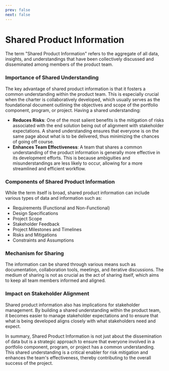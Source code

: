 ```yaml
---
prev: false
next: false
---
```


# Shared Product Information

The term "Shared Product Information" refers to the aggregate of all data, insights, and understandings that have been collectively discussed and disseminated among members of the product team.

### Importance of Shared Understanding

The key advantage of shared product information is that it fosters a common understanding within the product team. This is especially crucial when the charter is collaboratively developed, which usually serves as the foundational document outlining the objectives and scope of the portfolio component, program, or project. Having a shared understanding:

- **Reduces Risks**: One of the most salient benefits is the mitigation of risks associated with the end solution being out of alignment with stakeholder expectations. A shared understanding ensures that everyone is on the same page about what is to be delivered, thus minimizing the chances of going off course.
- **Enhances Team Effectiveness**: A team that shares a common understanding of the product information is generally more effective in its development efforts. This is because ambiguities and misunderstandings are less likely to occur, allowing for a more streamlined and efficient workflow.

### Components of Shared Product Information

While the term itself is broad, shared product information can include various types of data and information such as:

- Requirements (Functional and Non-Functional)
- Design Specifications
- Project Scope
- Stakeholder Feedback
- Project Milestones and Timelines
- Risks and Mitigations
- Constraints and Assumptions

### Mechanism for Sharing

The information can be shared through various means such as documentation, collaboration tools, meetings, and iterative discussions. The medium of sharing is not as crucial as the act of sharing itself, which aims to keep all team members informed and aligned.

### Impact on Stakeholder Alignment

Shared product information also has implications for stakeholder management. By building a shared understanding within the product team, it becomes easier to manage stakeholder expectations and to ensure that what is being developed aligns closely with what stakeholders need and expect.

In summary, Shared Product Information is not just about the dissemination of data but is a strategic approach to ensure that everyone involved in a portfolio component, program, or project has a common understanding. This shared understanding is a critical enabler for risk mitigation and enhances the team's effectiveness, thereby contributing to the overall success of the project.
